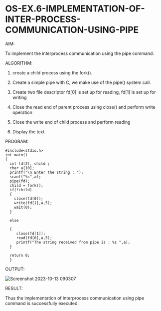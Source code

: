# OS-EX.6-IMPLEMENTATION-OF-INTER-PROCESS-COMMUNICATION-USING-PIPE

AIM:

 To implement the interprocess  communication using the pipe command.

 
ALGORITHM:

1. create a child process using the fork().


2. Create a simple pipe with C, we make use of the pipe() system call.


3.	Create two file descriptor fd[0] is set up for reading, fd[1] is set up for writing


4.	Close the read end of parent process using close() and perform write operation


5.	Close the write end of child process and perform reading


6.	Display the text.




PROGRAM:


    #include<stdio.h>
    int main()
    {
      int fd[2], child ;
      char a[10];
      printf("\n Enter the string : ");
      scanf("%s",a);
      pipe(fd);
      child = fork();
      if(!child)
      {
        close(fd[0]);
        write(fd[1],a,5);
        wait(0);
      }

      else

      {
         close(fd[1]);
         read(fd[0],a,5);
         printf("The string received from pipe is : %s ",a);
      }

      return 0;
      }



OUTPUT:

![Screenshot 2023-10-13 090307](https://github.com/Madhan213/OS-EX.6-IMPLEMENTATION-OF-INTER-PROCESS-COMMUNICATION-USING-PIPE/assets/130206230/0ba85f81-ca57-465d-98c0-af14720352a9)







RESULT:


Thus the implementation of interprocess communication using pipe command is successfully executed.


